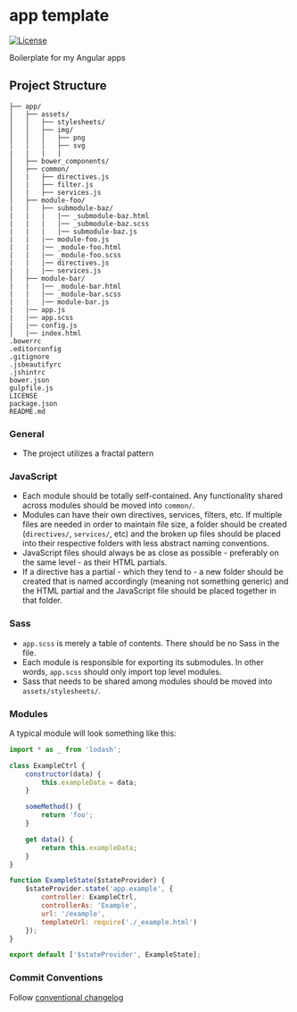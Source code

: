 # app template

[![License](http://img.shields.io/badge/license-MIT-blue.svg?style=flat)](https://github.com/paradox41/app-template)

Boilerplate for my Angular apps

## Project Structure

```
├── app/
│   ├── assets/
│   │   ├── stylesheets/
│   │   ├── img/
│   │   │   ├── png
│   │   │   ├── svg
|   |   |   |
│   ├── bower_components/
│   ├── common/
│   |   ├── directives.js
│   |   ├── filter.js
│   |   ├── services.js
│   ├── module-foo/
|   │   ├── submodule-baz/
|   |   |   |── _submodule-baz.html
|   |   |   |── _submodule-baz.scss
|   |   |   |── submodule-baz.js
|   |   |── module-foo.js
|   |   |── _module-foo.html
|   |   |── _module-foo.scss
|   |   |── directives.js
|   |   |── services.js
│   ├── module-bar/
|   |   |── _module-bar.html
|   |   |── _module-bar.scss
|   |   |── module-bar.js
|   |── app.js
|   |── app.scss
|   |── config.js
│   |── index.html
.bowerrc
.editorconfig
.gitignore
.jsbeautifyrc
.jshintrc
bower.json
gulpfile.js
LICENSE
package.json
README.md
```

### General
- The project utilizes a fractal pattern

### JavaScript
- Each module should be totally self-contained. Any functionality shared across modules should be moved into `common/`.
- Modules can have their own directives, services, filters, etc. If multiple files are needed in order to maintain file size,
a folder should be created (`directives/`, `services/`, etc) and the broken up files should be placed into their respective folders
with less abstract naming conventions.
- JavaScript files should always be as close as possible - preferably on the same level - as their HTML partials.
- If a directive has a partial - which they tend to - a new folder should be created that is named accordingly (meaning not something generic)
and the HTML partial and the JavaScript file should be placed together in that folder.

### Sass
- `app.scss` is merely a table of contents. There should be no Sass in the file.
- Each module is responsible for exporting its submodules. In other words, `app.scss` should only import top level modules.
- Sass that needs to be shared among modules should be moved into `assets/stylesheets/`.

### Modules

A typical module will look something like this:

```javascript
import * as _ from 'lodash';

class ExampleCtrl {
    constructor(data) {
        this.exampleData = data;
    }

    someMethod() {
        return 'foo';
    }

    get data() {
        return this.exampleData;
    }
}

function ExampleState($stateProvider) {
    $stateProvider.state('app.example', {
        controller: ExampleCtrl,
        controllerAs: 'Example',
        url: '/example',
        templateUrl: require('./_example.html')
    });
}

export default ['$stateProvider', ExampleState];
```

### Commit Conventions

Follow [conventional changelog](https://github.com/ajoslin/conventional-changelog/blob/master/CONVENTIONS.md)

